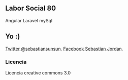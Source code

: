 ## Labor Social 80
Angular Laravel mySql 

## Yo :)
 [Twitter @sebastiansunsun](https://twitter.com/SebastianSunSun).
 [Facebook Sebastian Jordan](https://www.facebook.com/sebastian.jordan1).


### Licencia
Licencia creative commons 3.0

